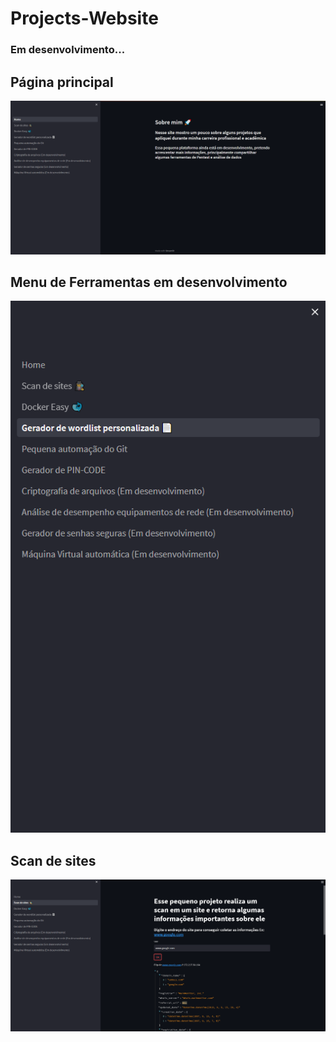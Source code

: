 # Projects-Website
### Em desenvolvimento...

## Página principal
![System](/Portfolio/images/project/home.png)

## Menu de Ferramentas em desenvolvimento
![System](/Portfolio/images/project/menu.png)

## Scan de sites
![System](/Portfolio/images/project/scan_sites.png)
